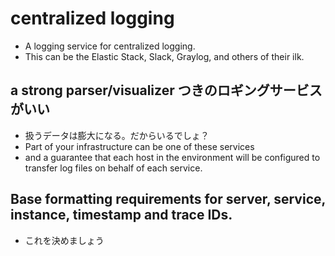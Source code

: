 # centralized logging
* A logging service for centralized logging.
* This can be the Elastic Stack, Slack, Graylog, and others of their ilk.

## a strong parser/visualizer つきのロギングサービスがいい
* 扱うデータは膨大になる。だからいるでしょ？
* Part of your infrastructure can be one of these services
* and a guarantee that each host in the environment will be configured to transfer log files on behalf of each service.

## Base formatting requirements for server, service, instance, timestamp and trace IDs.
* これを決めましょう
